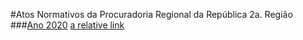 #Atos Normativos da Procuradoria Regional da República 2a. Região
###[Ano 2020](2020/2020.md)
[a relative link](other_file.md)

